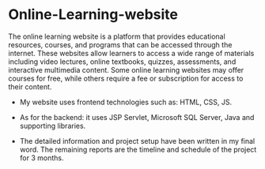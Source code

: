 # Online-Learning-website

The online learning website is a platform that provides educational resources, courses, and programs that can be accessed through the internet. These websites allow learners to access a wide range of materials including video lectures, online textbooks, quizzes, assessments, and interactive multimedia content. Some online learning websites may offer courses for free, while others require a fee or subscription for access to their content. 

- My website uses frontend technologies such as: HTML, CSS, JS.
- As for the backend: it uses JSP Servlet, Microsoft SQL Server, Java and supporting libraries.

- The detailed information and project setup have been written in my final word. The remaining reports are the timeline and schedule of the project for 3 months. 
